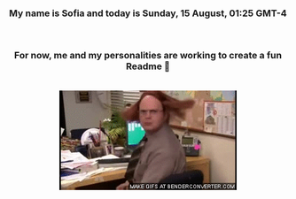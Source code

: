 


<div align="center">
<h3 >My name is Sofia and today is Sunday, 15 August, 01:25 GMT-4</h3><br>
<h3 >For now, me and my personalities are working to create a fun Readme 👋
</h3><br>
<img src='img/dwight.gif' alt='working...'/>
</div>
